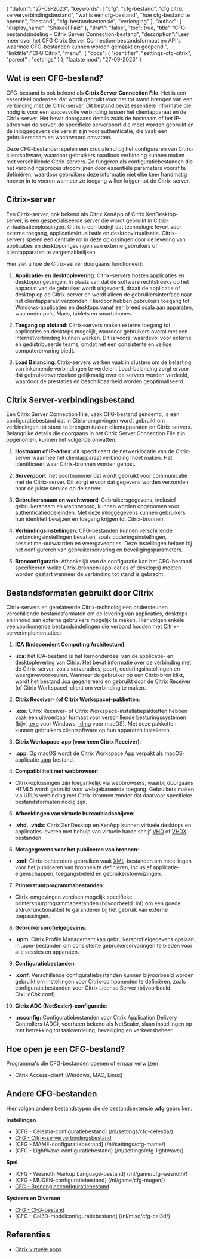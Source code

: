 {
"datum": "27-09-2023",
  "keywords": [
"cfg",
"cfg-bestand",
"cfg citrix serververbindingsbestand",
"wat is een cfg-bestand",
"hoe cfg-bestand te openen",
"bestand",
"cfg-bestandsextensie",
"verlenging"
],
  "author": {
"display_name": "Shakeel Faiz"
},
"draft": "false",
"toc": true,
"title":"CFG-bestandsindeling - Citrix Server Connection-bestand",
  "description":"Leer meer over het CFG Citrix Server Connection-bestandsformaat en API's waarmee CFG-bestanden kunnen worden gemaakt en geopend.",
"linktitle":"CFG Citrix",
  "menu": {
    "docs": {
      "identifier": "settings-cfg-citrix",
"parent" : "settings"
}
},
"laatste mod": "27-09-2023"
}

## Wat is een CFG-bestand?

CFG-bestand is ook bekend als **Citrix Server Connection File**. Het is een essentieel onderdeel dat wordt gebruikt voor het tot stand brengen van een verbinding met de Citrix-server. Dit bestand bevat essentiële informatie die nodig is voor een succesvolle verbinding tussen het clientapparaat en de Citrix-server. Het bevat doorgaans details zoals de hostnaam of het IP-adres van de server, de specifieke serverpoort die moet worden gebruikt en de inloggegevens die vereist zijn voor authenticatie, die vaak een gebruikersnaam en wachtwoord omvatten.

Deze CFG-bestanden spelen een cruciale rol bij het configureren van Citrix-clientsoftware, waardoor gebruikers naadloos verbinding kunnen maken met verschillende Citrix-servers. Ze fungeren als configuratiebestanden die het verbindingsproces stroomlijnen door essentiële parameters vooraf te definiëren, waardoor gebruikers deze informatie niet elke keer handmatig hoeven in te voeren wanneer ze toegang willen krijgen tot de Citrix-server.

## Citrix-server

Een Citrix-server, ook bekend als Citrix XenApp of Citrix XenDesktop-server, is een gespecialiseerde server die wordt gebruikt in Citrix-virtualisatieoplossingen. Citrix is een bedrijf dat technologie levert voor externe toegang, applicatievirtualisatie en desktopvirtualisatie. Citrix-servers spelen een centrale rol in deze oplossingen door de levering van applicaties en desktopomgevingen aan externe gebruikers of clientapparaten te vergemakkelijken.

Hier ziet u hoe de Citrix-server doorgaans functioneert:

1. **Applicatie- en desktoplevering**: Citrix-servers hosten applicaties en desktopomgevingen. In plaats van dat de software rechtstreeks op het apparaat van de gebruiker wordt uitgevoerd, draait de applicatie of desktop op de Citrix-server en wordt alleen de gebruikersinterface naar het clientapparaat verzonden. Hierdoor hebben gebruikers toegang tot Windows-applicaties en desktops vanaf een breed scala aan apparaten, waaronder pc's, Macs, tablets en smartphones.
    















2. **Toegang op afstand**: Citrix-servers maken externe toegang tot applicaties en desktops mogelijk, waardoor gebruikers overal met een internetverbinding kunnen werken. Dit is vooral waardevol voor externe en gedistribueerde teams, omdat het een consistente en veilige computerervaring biedt.
    















3. **Load Balancing**: Citrix-servers werken vaak in clusters om de belasting van inkomende verbindingen te verdelen. Load-balancing zorgt ervoor dat gebruikersverzoeken gelijkmatig over de servers worden verdeeld, waardoor de prestaties en beschikbaarheid worden geoptimaliseerd.

## Citrix Server-verbindingsbestand

Een Citrix Server Connection File, vaak CFG-bestand genoemd, is een configuratiebestand dat in Citrix-omgevingen wordt gebruikt om verbindingen tot stand te brengen tussen clientapparaten en Citrix-servers. Belangrijke details die doorgaans in het Citrix Server Connection File zijn opgenomen, kunnen het volgende omvatten:

1. **Hostnaam of IP-adres**: dit specificeert de netwerklocatie van de Citrix-server waarmee het clientapparaat verbinding moet maken. Het identificeert waar Citrix-bronnen worden gehost.
    















2. **Serverpoort**: het poortnummer dat wordt gebruikt voor communicatie met de Citrix-server. Dit zorgt ervoor dat gegevens worden verzonden naar de juiste service op de server.
    















3. **Gebruikersnaam en wachtwoord**: Gebruikersgegevens, inclusief gebruikersnaam en wachtwoord, kunnen worden opgenomen voor authenticatiedoeleinden. Met deze inloggegevens kunnen gebruikers hun identiteit bewijzen en toegang krijgen tot Citrix-bronnen.
    















4. **Verbindingsinstellingen**: CFG-bestanden kunnen verschillende verbindingsinstellingen bevatten, zoals coderingsinstellingen, sessietime-outwaarden en weergaveopties. Deze instellingen helpen bij het configureren van gebruikerservaring en beveiligingsparameters.
    















5. **Bronconfiguratie**: Afhankelijk van de configuratie kan het CFG-bestand specificeren welke Citrix-bronnen (applicaties of desktops) moeten worden gestart wanneer de verbinding tot stand is gebracht.

## Bestandsformaten gebruikt door Citrix

Citrix-servers en gerelateerde Citrix-technologieën ondersteunen verschillende bestandsformaten om de levering van applicaties, desktops en inhoud aan externe gebruikers mogelijk te maken. Hier volgen enkele veelvoorkomende bestandsindelingen die verband houden met Citrix-serverimplementaties:

1. **ICA (Independent Computing Architecture)**:
    















- **.ica**: het ICA-bestand is het kernonderdeel van de applicatie- en desktoplevering van Citrix. Het bevat informatie over de verbinding met de Citrix-server, zoals serveradres, poort, coderingsinstellingen en weergavevoorkeuren. Wanneer de gebruiker op een Citrix-bron klikt, wordt het bestand [.ica](/nl/misc/ica/) gegenereerd en gebruikt door de Citrix Receiver (of Citrix Workspace)-client om verbinding te maken.
2. **Citrix Receiver- (of Citrix Workspace)-pakketten**:
    















- **.exe**: Citrix Receiver- of Citrix Workspace-installatiepakketten hebben vaak een uitvoerbaar formaat voor verschillende besturingssystemen (bijv. [.exe](/nl/executable/exe/) voor Windows, [.dmg](/nl/compression/dmg/) voor macOS). Met deze pakketten kunnen gebruikers clientsoftware op hun apparaten installeren.
3. **Citrix Workspace-app (voorheen Citrix Receiver)**:
    















- **.app**: Op macOS wordt de Citrix Workspace App verpakt als macOS-applicatie [.app](/nl/executable/app/) bestand.
4. **Compatibiliteit met webbrowser**:
    















- Citrix-oplossingen zijn toegankelijk via webbrowsers, waarbij doorgaans HTML5 wordt gebruikt voor webgebaseerde toegang. Gebruikers maken via URL's verbinding met Citrix-bronnen zonder dat daarvoor specifieke bestandsformaten nodig zijn.
5. **Afbeeldingen van virtuele bureaubladschijven**:
    















- **.vhd, .vhdx**: Citrix XenDesktop en XenApp kunnen virtuele desktops en applicaties leveren met behulp van virtuele harde schijf [VHD](/nl/disc-and-media/vhd/) of [VHDX](/nl/disc-and-media/vhdx/) bestanden.
6. **Metagegevens voor het publiceren van bronnen**:
    















- **.xml**: Citrix-beheerders gebruiken vaak [XML](/nl/web/xml/)-bestanden om instellingen voor het publiceren van bronnen te definiëren, inclusief applicatie-eigenschappen, toegangsbeleid en gebruikerstoewijzingen.
7. **Printerstuurprogrammabestanden**:
    















- Citrix-omgevingen vereisen mogelijk specifieke printerstuurprogrammabestanden (bijvoorbeeld .inf) om een goede afdrukfunctionaliteit te garanderen bij het gebruik van externe toepassingen.
8. **Gebruikersprofielgegevens**:
    















- **.upm**: Citrix Profile Management kan gebruikersprofielgegevens opslaan in .upm-bestanden om consistente gebruikerservaringen te bieden voor alle sessies en apparaten.
9. **Configuratiebestanden**:
    















- **.conf**: Verschillende configuratiebestanden kunnen bijvoorbeeld worden gebruikt om instellingen voor Citrix-componenten te definiëren, zoals configuratiebestanden voor Citrix License Server (bijvoorbeeld CtxLicChk.conf).
10. **Citrix ADC (NetScaler)-configuratie**:

- **.nsconfig:** Configuratiebestanden voor Citrix Application Delivery Controllers (ADC), voorheen bekend als NetScaler, slaan instellingen op met betrekking tot taakverdeling, beveiliging en verkeersbeheer.

## Hoe open je een CFG-bestand?

Programma's die CFG-bestanden openen of ernaar verwijzen

- Citrix Access-client (Windows, MAC, Linux)

## Andere CFG-bestanden

Hier volgen andere bestandstypen die de bestandsextensie **.cfg** gebruiken.

**Instellingen**
- [CFG - Celestia-configuratiebestand] (/nl/settings/cfg-celestia/)
- [CFG - Citrix-serververbindingsbestand](/nl/settings/cfg-citrix/)
- [CFG - MAME-configuratiebestand] (/nl/settings/cfg-mame/)
- [CFG - LightWave-configuratiebestand] (/nl/settings/cfg-lightwave/)

**Spel**
- [CFG - Wesnoth Markup Language-bestand] (/nl/game/cfg-wesnoth/)
- [CFG - MUGEN-configuratiebestand] (/nl/game/cfg-mugen/)
- [CFG - Bronengineconfiguratiebestand](/nl/game/cfg-sourceengine/)

**Systeem en Diversen**
- [CFG - CFG-bestand](/nl/system/cfg/)
- [CFG - Cal3D-modelconfiguratiebestand] (/nl/misc/cfg-cal3d/)

## Referenties
* [Citrix virtuele apps](https://en.wikipedia.org/wiki/Citrix_Virtual_Apps)

